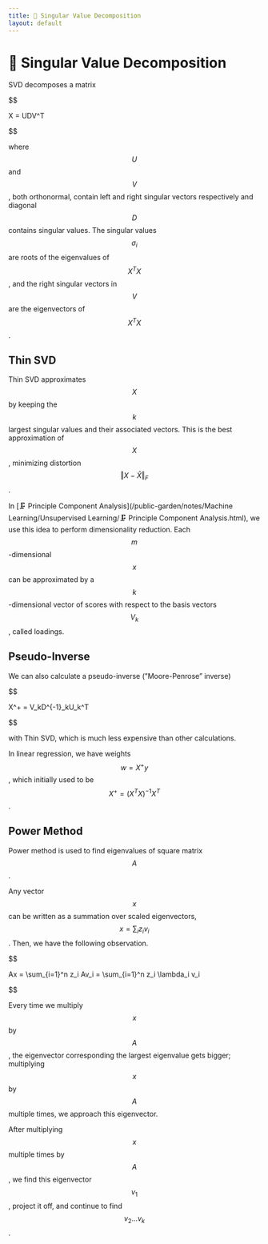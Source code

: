 ```yaml
---
title: 📎 Singular Value Decomposition
layout: default
---
```


# 📎 Singular Value Decomposition

SVD decomposes a matrix 

$$

X = UDV^T

$$

where $$U$$ and $$V$$, both orthonormal, contain left and right singular vectors respectively and diagonal $$D$$ contains singular values. The singular values $$\sigma_i$$ are roots of the eigenvalues of $$X^TX$$, and the right singular vectors in $$V$$ are the eigenvectors of $$X^TX$$.

## Thin SVD
Thin SVD approximates $$X$$ by keeping the $$k$$ largest singular values and their associated vectors. This is the best approximation of $$X$$, minimizing distortion 
$$\Vert X−\hat{X}\Vert_F$$.

In [🗜️ Principle Component Analysis](/public-garden/notes/Machine Learning/Unsupervised Learning/🗜️ Principle Component Analysis.html), we use this idea to perform dimensionality reduction. Each $$m$$-dimensional $$x$$ can be approximated by a $$k$$-dimensional vector of scores with respect to the basis vectors $$V_k$$, called loadings.

## Pseudo-Inverse
We can also calculate a pseudo-inverse (”Moore-Penrose” inverse) 

$$

X^+ = V_kD^{-1}_kU_k^T

$$

with Thin SVD, which is much less expensive than other calculations.

In linear regression, we have weights $$w = X^+y$$, which initially used to be $$X^+ = (X^TX)^{-1}X^T$$.

## Power Method
Power method is used to find eigenvalues of square matrix $$A$$.

Any vector $$x$$ can be written as a summation over scaled eigenvectors, $$x = \sum_i z_i v_i$$. Then, we have the following observation.

$$

 Ax = \sum_{i=1}^n z_i Av_i = \sum_{i=1}^n z_i \lambda_i v_i 

$$

Every time we multiply $$x$$ by $$A$$, the eigenvector corresponding the largest eigenvalue gets bigger; multiplying $$x$$ by $$A$$ multiple times, we approach this eigenvector.

After multiplying $$x$$ multiple times by $$A$$, we find this eigenvector $$v_1$$, project it off, and continue to find $$v_2\ldots v_k$$.